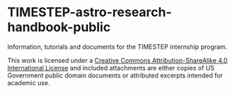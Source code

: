 # TIMESTEP-astro-research-handbook-public
Information, tutorials and documents for the TIMESTEP internship program.

This work is licensed under a [Creative Commons Attribution-ShareAlike 4.0 International License](http://creativecommons.org/licenses/by-sa/4.0/) and included attachments are either copies of US Government public domain documents or attributed excerpts intended for academic use.

